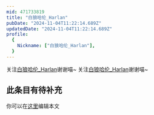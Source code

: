```yaml
---
mid: 471733819
title: "白狼哈伦_Harlan"
pubDate: "2024-11-04T11:22:14.689Z"
updatedDate: "2024-11-04T11:22:14.689Z"
profile:
  {
    Nickname: ["白狼哈伦_Harlan"],
  }
---
```


关注[白狼哈伦_Harlan](https://space.bilibili.com/471733819)谢谢喵~ 关注[白狼哈伦_Harlan](https://space.bilibili.com/471733819)谢谢喵~

## 此条目有待补充
你可以在[这里](https://github.com/Yuhanawa/VTuber.ICU/edit/master/src/content/v/白狼哈伦_Harlan/index.md)编辑本文
